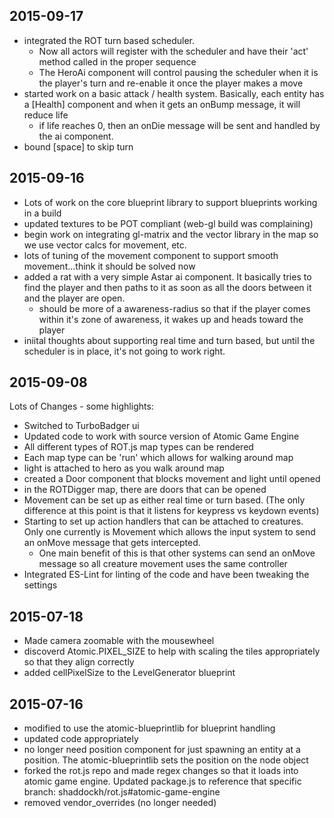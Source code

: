 2015-09-17
---
* integrated the ROT turn based scheduler.
  * Now all actors will register with the scheduler and have their 'act' method called in the proper sequence
  * The HeroAi component will control pausing the scheduler when it is the player's turn and re-enable it once the player makes a move
* started work on a basic attack / health system.  Basically, each entity has a [Health] component and when it gets an onBump message, it will reduce life
  * if life reaches 0, then an onDie message will be sent and handled by the ai component.
* bound [space] to skip turn

2015-09-16
---
* Lots of work on the core blueprint library to support blueprints working in a build
* updated textures to be POT compliant (web-gl build was complaining)
* begin work on integrating gl-matrix and the vector library in the map so we use vector calcs for movement, etc.
* lots of tuning of the movement component to support smooth movement...think it should be solved now
* added a rat with a very simple Astar ai component.  It basically tries to find the player and then paths to it as soon as all the doors between it and the player are open.
  * should be more of a awareness-radius so that if the player comes within it's zone of awareness, it wakes up and heads toward the player
* iniital thoughts about supporting real time and turn based, but until the scheduler is in place, it's not going to work right.


2015-09-08
---
Lots of Changes - some highlights:
* Switched to TurboBadger ui
* Updated code to work with source version of Atomic Game Engine
* All different types of ROT.js map types can be rendered
* Each map type can be 'run' which allows for walking around map
* light is attached to hero as you walk around map
* created a Door component that blocks movement and light until opened
* in the ROTDigger map, there are doors that can be opened
* Movement can be set up as either real time or turn based.  (The only difference at this point is that it listens for keypress vs keydown events)
* Starting to set up action handlers that can be attached to creatures.  Only one currently is Movement which allows the input system to send an onMove message that gets intercepted.
  * One main benefit of this is that other systems can send an onMove message so all creature movement uses the same controller
* Integrated ES-Lint for linting of the code and have been tweaking the settings

2015-07-18
---
* Made camera zoomable with the mousewheel
* discoverd Atomic.PIXEL_SIZE to help with scaling the tiles appropriately so that they align correctly
* added cellPixelSize to the LevelGenerator blueprint

2015-07-16
---
* modified to use the atomic-blueprintlib for blueprint handling
* updated code appropriately
* no longer need position component for just spawning an entity at a position.  The atomic-blueprintlib sets the position on the node object
* forked the rot.js repo and made regex changes so that it loads into atomic game engine.  Updated package.js to reference that specific branch: shaddockh/rot.js#atomic-game-engine
* removed vendor_overrides (no longer needed)

